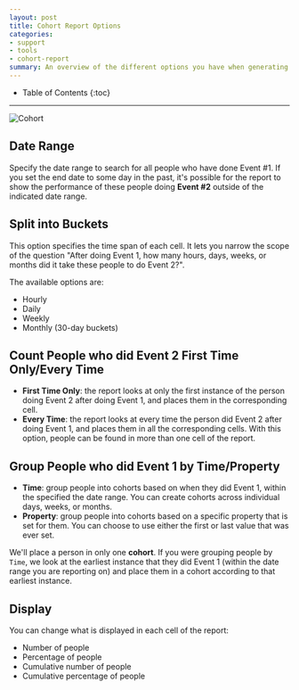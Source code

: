 ```yaml
---
layout: post
title: Cohort Report Options
categories:
- support
- tools
- cohort-report
summary: An overview of the different options you have when generating cohort reports.
---
```

* Table of Contents
{:toc}
* * *

![Cohort][cohort]

## Date Range

Specify the date range to search for all people who have done Event #1. If you set the end date to some day in the past, it's possible for the report to show the performance of these people doing __Event #2__ outside of the indicated date range.

## Split into Buckets

This option specifies the time span of each cell. It lets you narrow the scope of the question "After doing Event 1, how many hours, days, weeks, or months did it take these people to do Event 2?".

The available options are:

* Hourly
* Daily
* Weekly
* Monthly (30-day buckets)

## Count People who did Event 2 First Time Only/Every Time

* __First Time Only__: the report looks at only the first instance of the person doing Event 2 after doing Event 1, and places them in the corresponding cell.
* __Every Time__: the report looks at every time the person did Event 2 after doing Event 1, and places them in all the corresponding cells. With this option, people can be found in more than one cell of the report.

## Group People who did Event 1 by Time/Property

* __Time__: group people into cohorts based on when they did Event 1, within the specified the date range. You can create cohorts across individual days, weeks, or months.
* __Property__: group people into cohorts based on a specific property that is set for them. You can choose to use either the first or last value that was ever set.

We'll place a person in only one __cohort__. If you were grouping people by `Time`, we look at the earliest instance that they did Event 1 (within the date range you are reporting on) and place them in a cohort according to that earliest instance.

## Display

You can change what is displayed in each cell of the report:

* Number of people
* Percentage of people
* Cumulative number of people
* Cumulative percentage of people

[cohort]: https://s3.amazonaws.com/kissmetrics-support-files/assets/tools/cohort-report/cohort.png

